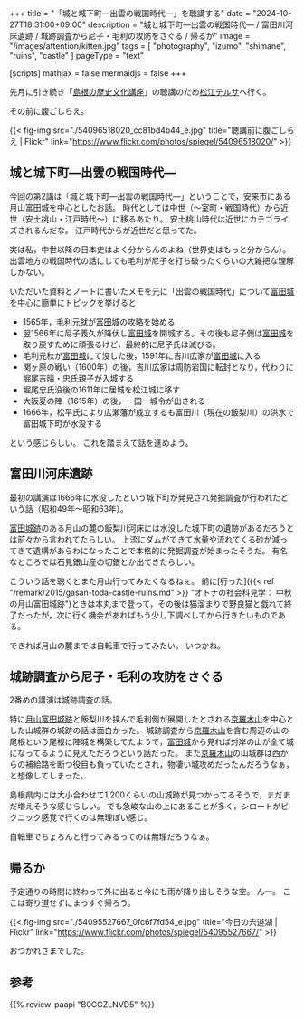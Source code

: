 +++
title = "「城と城下町—出雲の戦国時代—」を聴講する"
date =  "2024-10-27T18:31:00+09:00"
description = "城と城下町—出雲の戦国時代— / 富田川河床遺跡 / 城跡調査から尼子・毛利の攻防をさぐる / 帰るか"
image = "/images/attention/kitten.jpg"
tags = [ "photography", "izumo", "shimane", "ruins", "castle" ]
pageType = "text"

[scripts]
  mathjax = false
  mermaidjs = false
+++

先月に引き続き「[島根の歴史文化講座]」の聴講のため[松江テルサ]へ行く。

その前に腹ごしらえ。

{{< fig-img src="./54096518020_cc81bd4b44_e.jpg" title="聴講前に腹ごしらえ | Flickr" link="https://www.flickr.com/photos/spiegel/54096518020/" >}}

## 城と城下町—出雲の戦国時代—

今回の第2講は「城と城下町—出雲の戦国時代—」ということで，安来市にある月山富田城を中心としたお話。
時代としては中世（〜室町・戦国時代）から近世（安土桃山・江戸時代〜）に移るあたり。
安土桃山時代は近世にカテゴライズされるんだな。
江戸時代からが近世だと思ってた。

実は私，中世以降の日本史はよく分からんのよね（世界史はもっと分からん）。
出雲地方の戦国時代の話にしても毛利が尼子を打ち破ったくらいの大雑把な理解しかない。

いただいた資料とノートに書いたメモを元に「出雲の戦国時代」について[富田城][月山富田城跡]を中心に簡単にトピックを挙げると

- 1565年，毛利元就が[富田城][月山富田城跡]の攻略を始める
- 翌1566年に尼子義久が降伏し[富田城][月山富田城跡]を開城する。その後も尼子側は[富田城][月山富田城跡]を取り戻すために頑張るけど，最終的に尼子氏は滅びる。
- 毛利元秋が[富田城][月山富田城跡]にて没した後，1591年に吉川広家が[富田城][月山富田城跡]に入る
- 関ヶ原の戦い（1600年）の後，吉川広家は周防岩国に転封となり，代わりに堀尾吉晴・忠氏親子が入城する
- 堀尾忠氏没後の1611年に居城を松江城に移す
- 大阪夏の陣（1615年）の後，一国一城令が出される
- 1666年，松平氏により広瀬藩が成立するも富田川（現在の飯梨川）の洪水で富田城下町が水没する

という感じらしい。
これを踏まえて話を進めよう。

## 富田川河床遺跡

最初の講演は1666年に水没したという城下町が発見され発掘調査が行われたという話（昭和49年〜昭和63年）。

[富田城跡][月山富田城跡]のある月山の麓の飯梨川河床には水没した城下町の遺跡があるだろうとは前々から言われてたらしい。
上流にダムができて水量や流れてくる砂が減ってきて遺構があらわになったことで本格的に発掘調査が始まったそうだ。
有名なところでは石見銀山産の切銀とか出てきたらしい。

こういう話を聴くとまた月山行ってみたくなるねぇ。
前に[行った]({{< ref "/remark/2015/gasan-toda-castle-ruins.md" >}} "オトナの社会科見学： 中秋の月山富田城跡")ときは本丸まで登って，その後は猫溜まりで野良猫と戯れて終了だったが，次に行く機会があればもう少し下調べしてから行きたいものである。

できれば月山の麓までは自転車で行ってみたい。
いつかね。

## 城跡調査から尼子・毛利の攻防をさぐる

2番めの講演は城跡調査の話。

特に[月山富田城跡]と飯梨川を挟んで毛利側が展開したとされる[京羅木山][京羅木山山頂]を中心とした山城群の城跡の話は面白かった。
城跡調査から[京羅木山][京羅木山山頂]を含む周辺の山の尾根という尾根に陣城を構築してたようで，[富田城][月山富田城跡]から見れば対岸の山が全て城になってるように見えただろうという話だった。
また[京羅木山][京羅木山山頂]の山城群は西からの補給路を断つ役目も負っていたとされ，物凄い城攻めだったんだろうなぁ，と想像してしまった。

島根県内には大小合わせて1,200くらいの山城跡が見つかってるそうで，まだまだ増えそうな感じらしい。
でも急峻な山の上にあることが多く，シロートがピクニック感覚で行くのは無理ぽい感じ。

自転車でちょろんと行ってみるってのは無理だろうなぁ。

## 帰るか

予定通りの時間に終わって外に出ると今にも雨が降り出しそうな空。
んー。
ここは寄り道せずにまっすぐ帰ろう。

{{< fig-img src="./54095527667_0fc6f7fd54_e.jpg" title="今日の宍道湖 | Flickr" link="https://www.flickr.com/photos/spiegel/54095527667/" >}}

おつかれさまでした。

[島根の歴史文化講座]: https://shimane-kodaibunka.jp/sympo/sympo-3424/ "島根の歴史文化講座 2024 | 島根県古代文化センター"
[松江テルサ]: https://www.matsue-terrsa.jp/ "松江テルサ"
[月山富田城跡]: https://maps.app.goo.gl/UPys8XthEAm7FDe37
[京羅木山山頂]: https://maps.app.goo.gl/3PAHa6yuLVqRwZxZ9

## 参考

{{% review-paapi "B0CGZLNVD5" %}} <!-- Rollbahn HAYAKAWA FACTORY ホームズ メモ ノート -->

